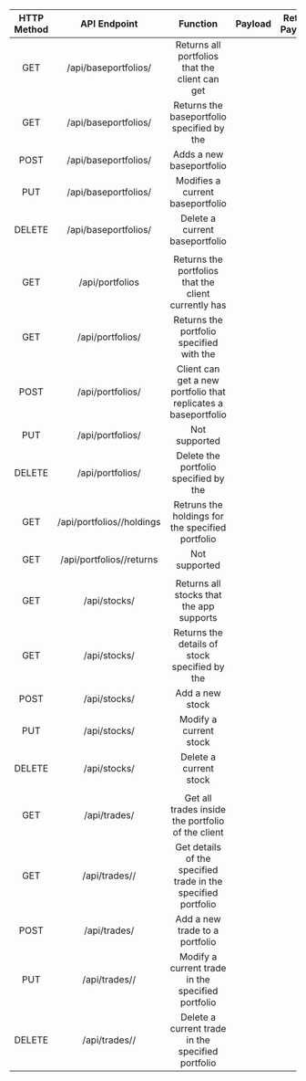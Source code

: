 | HTTP Method |          API Endpoint          |                            Function                            | Payload | Return Payload |
|:-----------:|:------------------------------:|:--------------------------------------------------------------:|:-------:|:--------------:|
|     GET     |      /api/baseportfolios/      |         Returns all portfolios that the client can get         |         |                |
|     GET     |    /api/baseportfolios/<id>    |         Returns the baseportfolio specified by the <id>        |         |                |
|     POST    |      /api/baseportfolios/      |                    Adds a new baseportfolio                    |         |                |
|     PUT     |    /api/baseportfolios/<id>    |                Modifies a current baseportfolio                |         |                |
|    DELETE   |    /api/baseportfolios/<id>    |                 Delete a current baseportfolio                 |         |                |
|             |                                |                                                                |         |                |
|     GET     |         /api/portfolios        |      Returns the portfolios that the client currently has      |         |                |
|     GET     |      /api/portfolios/<id>      |          Returns the portfolio specified with the <id>         |         |                |
|     POST    |        /api/portfolios/        | Client can get a new portfolio that replicates a baseportfolio |         |                |
|     PUT     |      /api/portfolios/<id>      |                          Not supported                         |         |                |
|    DELETE   |      /api/portfolios/<id>      |           Delete the portfolio specified by the <id>           |         |                |
|     GET     |  /api/portfolios/<id>/holdings |        Retruns the holdings for the specified portfolio        |         |                |
|     GET     |  /api/portfolios/<id>/returns  |                          Not supported                         |         |                |
|             |                                |                                                                |         |                |
|     GET     |          /api/stocks/          |            Returns all stocks that the app supports            |         |                |
|     GET     |       /api/stocks/<name>       |       Returns the details of stock specified by the <id>       |         |                |
|     POST    |          /api/stocks/          |                        Add a new stock                         |         |                |
|     PUT     |       /api/stocks/<name>       |                     Modify a current stock                     |         |                |
|    DELETE   |       /api/stocks/<name>       |                     Delete a current stock                     |         |                |
|             |                                |                                                                |         |                |
|     GET     |    /api/trades/<portfolioId>   |        Get all trades inside the portfolio of the client       |         |                |
|     GET     | /api/trades/<portfolioId>/<id> |  Get details of the specified trade in the specified portfolio |         |                |
|     POST    |    /api/trades/<portfolioId>   |                 Add a new trade to a portfolio                 |         |                |
|     PUT     | /api/trades/<portfolioId>/<id> |        Modify a current trade in the specified portfolio       |         |                |
|    DELETE   | /api/trades/<portfolioId>/<id> |        Delete a current trade in the specified portfolio       |         |                |


